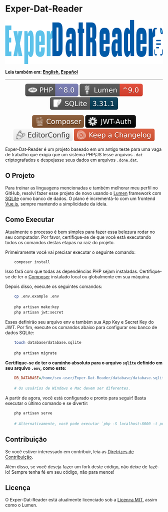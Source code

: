 # Exper-Dat-Reader

<!--  markdownlint-disable MD033  -->
<p align="center">
    <a href="#exper-dat-reader">
        <img
            src="./assets/images/logo.png"
            alt="Exper-Dat-Reader logo"
            width="1282"
            height="140"
        />
    </a>
</p>
<!--  markdownlint-enable MD033  -->

**Leia também em: [English], [Español]**

---

<!--  markdownlint-disable MD013 MD033  -->
<p align="center">
    <a href="https://www.php.net/" target="_blank"><img src="./assets/badges/php.svg" alt="PHP" /></a>
    <a href="https://lumen.laravel.com/docs/9.x" target="_blank"><img src="./assets/badges/lumen.svg" alt="Lumen" /></a>
    <a href="https://www.sqlite.org/index.html" target="_blank"><img src="./assets/badges/sqlite.svg" alt="SQLite" /></a>
</p>
<p align="center">
    <a href="https://getcomposer.org/" target="_blank"><img src="./assets/badges/composer.svg" alt="Composer" /></a>
    <a href="https://jwt.io/" target="_blank"><img src="./assets/badges/jwt.svg" alt="Json Web Tokens" /></a>
    <a href="https://editorconfig.org/" target="_blank"><img src="./assets/badges/editorconfig.svg" alt="EditorConfig" /></a>
    <a href="https://keepachangelog.com/en/1.0.0/" target="_blank"><img src="./assets/badges/changelog.svg" alt="Keep a Changelog" /></a>
</p>
<!--  markdownlint-enable MD013 MD033  -->

Exper-Dat-Reader é um projeto baseado em um antigo teste para uma vaga de trabalho
que exigia que um sistema PHP/JS lesse arquivos `.dat` criptografados e despejasse
seus dados em arquivos `.done.dat`.

## O Projeto

Para treinar as linguagens mencionadas e também melhorar meu perfil no GitHub,
resolvi fazer esse projeto de novo usando o [Lumen] framework com [SQLite] como
banco de dados. O plano é incrementá-lo com um frontend [Vue.js], sempre mantendo
a simplicidade da ideia.

## Como Executar

Atualmente o processo é bem simples para fazer essa belezura rodar no seu computador.
Por favor, certifique-se de que você está executando todos os comandos destas etapas
na raiz do projeto.

Primeiramente você vai precisar executar o seguinte comando:

```sh
    composer install
```

Isso fará com que todas as dependências PHP sejam instaladas. Certifique-se de ter
o [Composer] instalado local ou globalmente em sua máquina.

Depois disso, execute os seguintes comandos:

```sh
    cp .env.example .env

    php artisan make:key
    php artisan jwt:secret
```

Esses definirão seu arquivo env e também sua App Key e Secret Key do JWT. Por fim,
execute os comandos abaixo para configurar seu banco de dados SQLite:

```sh
    touch database/database.sqlite

    php artisan migrate
```

**Certifique-se de ter o caminho absoluto para o arquivo `sqlite` definido em seu**
**arquivo `.env`, como este:**

```ini
    DB_DATABASE=/home/seu-user/Exper-Dat-Reader/database/database.sqlite

    # Os usuários de Windows e Mac devem ser diferentes.
```

A partir de agora, você está configurado e pronto para seguir! Basta executar o
último comando e se divertir:

```sh
    php artisan serve

    # Alternativamente, você pode executar `php -S localhost:8000 -t public`
```

## Contribuição

Se você estiver interessado em contribuir, leia as [Diretrizes de Contribuição].

Além disso, se você deseja fazer um fork deste código, não deixe de fazê-lo!
Sempre tenha fé em seu código, não para menos!

## Licença

O Exper-Dat-Reader está atualmente licenciado sob a [Licença MIT], assim como o Lumen.

[English]: ../README.md
[Español]: ./docs/README.ES.md
[Lumen]: https://lumen.laravel.com/docs/9.x
[SQLite]: https://www.sqlite.org/index.html
[Vue.js]: https://vuejs.org/
[Composer]: https://getcomposer.org/
[Diretrizes de Contribuição]: ./CONTRIBUTING.PT-BR.md
[Licença MIT]: ../LICENSE
